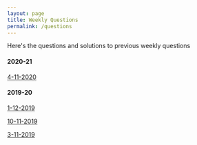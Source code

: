 ```yaml
---
layout: page
title: Weekly Questions
permalink: /questions
---
```


Here's the questions and solutions to previous weekly questions

#### 2020-21

[4-11-2020]({{site.url}}\download\Solutions\2021\4-11-2020.pdf)

#### 2019-20

[1-12-2019]({{site.url}}\download\Solutions\1920\1-12-2019.pdf)

[10-11-2019]({{site.url}}\download\Solutions\1920\10-11-2019.pdf)

[3-11-2019]({{site.url}}\download\Solutions\1920\3-11-2019.pdf)



